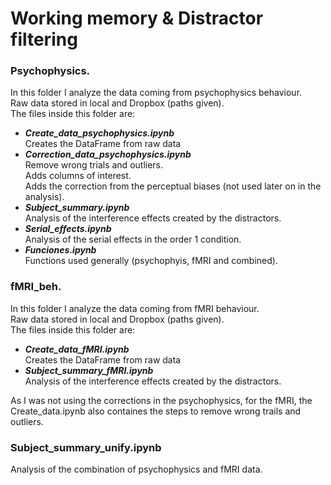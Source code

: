 # Working memory & Distractor filtering  

### Psychophysics.  
In this folder I analyze the data coming from psychophysics behaviour.  
Raw data stored in local and Dropbox (paths given).  
The files inside this folder are:
+ ***Create_data_psychophysics.ipynb***    
Creates the DataFrame from raw data  
+ ***Correction_data_psychophysics.ipynb***  
Remove wrong trials and outliers.  
Adds columns of interest.  
Adds the correction from the perceptual biases (not used later on in the analysis).  
+ ***Subject_summary.ipynb***  
Analysis of the interference effects created by the distractors.  
+ ***Serial_effects.ipynb***  
Analysis of the serial effects in the order 1 condition.
+ ***Funciones.ipynb***  
Functions used generally (psychophyis, fMRI and combined).  


### fMRI_beh.  
In this folder I analyze the data coming from fMRI behaviour.  
Raw data stored in local and Dropbox (paths given).  
The files inside this folder are:
+ ***Create_data_fMRI.ipynb***    
Creates the DataFrame from raw data  
+ ***Subject_summary_fMRI.ipynb***  
Analysis of the interference effects created by the distractors.  

As I was not using the corrections in the psychophysics, for the fMRI, the Create_data.ipynb 
also containes the steps to remove wrong trails and outliers.


### Subject_summary_unify.ipynb
Analysis of the combination of psychophysics and fMRI data.
